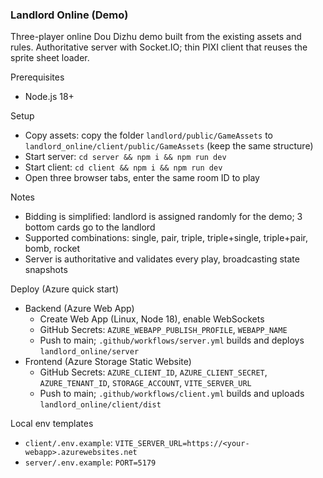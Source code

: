 ### Landlord Online (Demo)

Three-player online Dou Dizhu demo built from the existing assets and rules. Authoritative server with Socket.IO; thin PIXI client that reuses the sprite sheet loader.

Prerequisites
- Node.js 18+

Setup
- Copy assets: copy the folder `landlord/public/GameAssets` to `landlord_online/client/public/GameAssets` (keep the same structure)
- Start server: `cd server && npm i && npm run dev`
- Start client: `cd client && npm i && npm run dev`
- Open three browser tabs, enter the same room ID to play

Notes
- Bidding is simplified: landlord is assigned randomly for the demo; 3 bottom cards go to the landlord
- Supported combinations: single, pair, triple, triple+single, triple+pair, bomb, rocket
- Server is authoritative and validates every play, broadcasting state snapshots

Deploy (Azure quick start)
- Backend (Azure Web App)
  - Create Web App (Linux, Node 18), enable WebSockets
  - GitHub Secrets: `AZURE_WEBAPP_PUBLISH_PROFILE`, `WEBAPP_NAME`
  - Push to main; `.github/workflows/server.yml` builds and deploys `landlord_online/server`
- Frontend (Azure Storage Static Website)
  - GitHub Secrets: `AZURE_CLIENT_ID`, `AZURE_CLIENT_SECRET`, `AZURE_TENANT_ID`, `STORAGE_ACCOUNT`, `VITE_SERVER_URL`
  - Push to main; `.github/workflows/client.yml` builds and uploads `landlord_online/client/dist`

Local env templates
- `client/.env.example`: `VITE_SERVER_URL=https://<your-webapp>.azurewebsites.net`
- `server/.env.example`: `PORT=5179`
